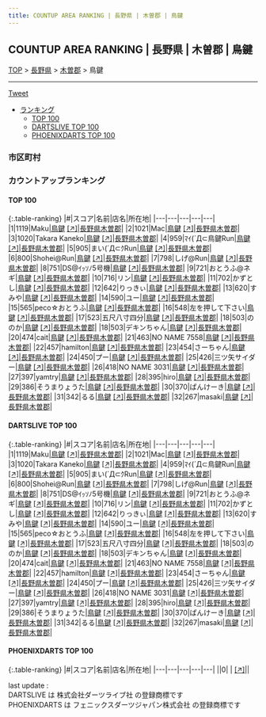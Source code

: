 ```yaml
---
title: COUNTUP AREA RANKING | 長野県 | 木曽郡 | 鳥鍵
---
```

## COUNTUP AREA RANKING | 長野県 | 木曽郡 | 鳥鍵

[TOP](/darts/rank/) > [長野県](/darts/rank/長野県/) > [木曽郡](/darts/rank/長野県/木曽郡/) > 鳥鍵

___

<a href="https://twitter.com/share?ref_src=twsrc%5Etfw" data-text="COUNTUP AREA RANKING | 長野県木曽郡鳥鍵" class="twitter-share-button" data-hashtags="DARTSLIVE,PHOENIXDARTS,darts,ダーツ" data-show-count="false">Tweet</a>

* [ランキング](#カウントアップランキング)
    * [TOP 100](#top-100)
    * [DARTSLIVE TOP 100](#dartslive-top-100)
    * [PHOENIXDARTS TOP 100](#phoenixdarts-top-100)

### 市区町村

<ul>

</ul>

### カウントアップランキング

#### TOP 100



{:.table-ranking}
|#|スコア|名前|店名|所在地|
|---|---|---|---|---|
|1|1119|<span class="rank-name-dl">Maku</span>|<a href="/darts/rank/shops/efeb0cf905b031a25f9f3321c1147265.html">鳥鍵</a> <a href="https://search.dartslive.com/jp/shop/efeb0cf905b031a25f9f3321c1147265">[↗]</a>|<a href="/darts/rank/長野県/木曽郡">長野県木曽郡</a>|
|2|1021|<span class="rank-name-dl">Mac</span>|<a href="/darts/rank/shops/efeb0cf905b031a25f9f3321c1147265.html">鳥鍵</a> <a href="https://search.dartslive.com/jp/shop/efeb0cf905b031a25f9f3321c1147265">[↗]</a>|<a href="/darts/rank/長野県/木曽郡">長野県木曽郡</a>|
|3|1020|<span class="rank-name-dl">Takara Kaneko</span>|<a href="/darts/rank/shops/efeb0cf905b031a25f9f3321c1147265.html">鳥鍵</a> <a href="https://search.dartslive.com/jp/shop/efeb0cf905b031a25f9f3321c1147265">[↗]</a>|<a href="/darts/rank/長野県/木曽郡">長野県木曽郡</a>|
|4|959|<span class="rank-name-dl">ﾏｲ(´Д⊂鳥鍵Run</span>|<a href="/darts/rank/shops/efeb0cf905b031a25f9f3321c1147265.html">鳥鍵</a> <a href="https://search.dartslive.com/jp/shop/efeb0cf905b031a25f9f3321c1147265">[↗]</a>|<a href="/darts/rank/長野県/木曽郡">長野県木曽郡</a>|
|5|905|<span class="rank-name-dl">まい(´Д⊂ｸRun</span>|<a href="/darts/rank/shops/efeb0cf905b031a25f9f3321c1147265.html">鳥鍵</a> <a href="https://search.dartslive.com/jp/shop/efeb0cf905b031a25f9f3321c1147265">[↗]</a>|<a href="/darts/rank/長野県/木曽郡">長野県木曽郡</a>|
|6|800|<span class="rank-name-dl">Shohei@Run</span>|<a href="/darts/rank/shops/efeb0cf905b031a25f9f3321c1147265.html">鳥鍵</a> <a href="https://search.dartslive.com/jp/shop/efeb0cf905b031a25f9f3321c1147265">[↗]</a>|<a href="/darts/rank/長野県/木曽郡">長野県木曽郡</a>|
|7|798|<span class="rank-name-dl">しげ@Run</span>|<a href="/darts/rank/shops/efeb0cf905b031a25f9f3321c1147265.html">鳥鍵</a> <a href="https://search.dartslive.com/jp/shop/efeb0cf905b031a25f9f3321c1147265">[↗]</a>|<a href="/darts/rank/長野県/木曽郡">長野県木曽郡</a>|
|8|751|<span class="rank-name-dl">DS@ｲｯｿﾉ5号機</span>|<a href="/darts/rank/shops/efeb0cf905b031a25f9f3321c1147265.html">鳥鍵</a> <a href="https://search.dartslive.com/jp/shop/efeb0cf905b031a25f9f3321c1147265">[↗]</a>|<a href="/darts/rank/長野県/木曽郡">長野県木曽郡</a>|
|9|721|<span class="rank-name-dl">おとうふ@ネギ</span>|<a href="/darts/rank/shops/efeb0cf905b031a25f9f3321c1147265.html">鳥鍵</a> <a href="https://search.dartslive.com/jp/shop/efeb0cf905b031a25f9f3321c1147265">[↗]</a>|<a href="/darts/rank/長野県/木曽郡">長野県木曽郡</a>|
|10|716|<span class="rank-name-dl">リン</span>|<a href="/darts/rank/shops/efeb0cf905b031a25f9f3321c1147265.html">鳥鍵</a> <a href="https://search.dartslive.com/jp/shop/efeb0cf905b031a25f9f3321c1147265">[↗]</a>|<a href="/darts/rank/長野県/木曽郡">長野県木曽郡</a>|
|11|702|<span class="rank-name-dl">かずとし</span>|<a href="/darts/rank/shops/efeb0cf905b031a25f9f3321c1147265.html">鳥鍵</a> <a href="https://search.dartslive.com/jp/shop/efeb0cf905b031a25f9f3321c1147265">[↗]</a>|<a href="/darts/rank/長野県/木曽郡">長野県木曽郡</a>|
|12|642|<span class="rank-name-dl">りっきぃ</span>|<a href="/darts/rank/shops/efeb0cf905b031a25f9f3321c1147265.html">鳥鍵</a> <a href="https://search.dartslive.com/jp/shop/efeb0cf905b031a25f9f3321c1147265">[↗]</a>|<a href="/darts/rank/長野県/木曽郡">長野県木曽郡</a>|
|13|620|<span class="rank-name-dl">すみや</span>|<a href="/darts/rank/shops/efeb0cf905b031a25f9f3321c1147265.html">鳥鍵</a> <a href="https://search.dartslive.com/jp/shop/efeb0cf905b031a25f9f3321c1147265">[↗]</a>|<a href="/darts/rank/長野県/木曽郡">長野県木曽郡</a>|
|14|590|<span class="rank-name-dl">ユー</span>|<a href="/darts/rank/shops/efeb0cf905b031a25f9f3321c1147265.html">鳥鍵</a> <a href="https://search.dartslive.com/jp/shop/efeb0cf905b031a25f9f3321c1147265">[↗]</a>|<a href="/darts/rank/長野県/木曽郡">長野県木曽郡</a>|
|15|565|<span class="rank-name-dl">peco☆おとうふ</span>|<a href="/darts/rank/shops/efeb0cf905b031a25f9f3321c1147265.html">鳥鍵</a> <a href="https://search.dartslive.com/jp/shop/efeb0cf905b031a25f9f3321c1147265">[↗]</a>|<a href="/darts/rank/長野県/木曽郡">長野県木曽郡</a>|
|16|548|<span class="rank-name-dl">左を押して下さい</span>|<a href="/darts/rank/shops/efeb0cf905b031a25f9f3321c1147265.html">鳥鍵</a> <a href="https://search.dartslive.com/jp/shop/efeb0cf905b031a25f9f3321c1147265">[↗]</a>|<a href="/darts/rank/長野県/木曽郡">長野県木曽郡</a>|
|17|523|<span class="rank-name-dl">五尺八寸四分</span>|<a href="/darts/rank/shops/efeb0cf905b031a25f9f3321c1147265.html">鳥鍵</a> <a href="https://search.dartslive.com/jp/shop/efeb0cf905b031a25f9f3321c1147265">[↗]</a>|<a href="/darts/rank/長野県/木曽郡">長野県木曽郡</a>|
|18|503|<span class="rank-name-dl">ののか</span>|<a href="/darts/rank/shops/efeb0cf905b031a25f9f3321c1147265.html">鳥鍵</a> <a href="https://search.dartslive.com/jp/shop/efeb0cf905b031a25f9f3321c1147265">[↗]</a>|<a href="/darts/rank/長野県/木曽郡">長野県木曽郡</a>|
|18|503|<span class="rank-name-dl">デキンちゃん</span>|<a href="/darts/rank/shops/efeb0cf905b031a25f9f3321c1147265.html">鳥鍵</a> <a href="https://search.dartslive.com/jp/shop/efeb0cf905b031a25f9f3321c1147265">[↗]</a>|<a href="/darts/rank/長野県/木曽郡">長野県木曽郡</a>|
|20|474|<span class="rank-name-dl">cait</span>|<a href="/darts/rank/shops/efeb0cf905b031a25f9f3321c1147265.html">鳥鍵</a> <a href="https://search.dartslive.com/jp/shop/efeb0cf905b031a25f9f3321c1147265">[↗]</a>|<a href="/darts/rank/長野県/木曽郡">長野県木曽郡</a>|
|21|463|<span class="rank-name-dl">NO NAME 7558</span>|<a href="/darts/rank/shops/efeb0cf905b031a25f9f3321c1147265.html">鳥鍵</a> <a href="https://search.dartslive.com/jp/shop/efeb0cf905b031a25f9f3321c1147265">[↗]</a>|<a href="/darts/rank/長野県/木曽郡">長野県木曽郡</a>|
|22|457|<span class="rank-name-dl">hamilton</span>|<a href="/darts/rank/shops/efeb0cf905b031a25f9f3321c1147265.html">鳥鍵</a> <a href="https://search.dartslive.com/jp/shop/efeb0cf905b031a25f9f3321c1147265">[↗]</a>|<a href="/darts/rank/長野県/木曽郡">長野県木曽郡</a>|
|23|454|<span class="rank-name-dl">さーちゃん</span>|<a href="/darts/rank/shops/efeb0cf905b031a25f9f3321c1147265.html">鳥鍵</a> <a href="https://search.dartslive.com/jp/shop/efeb0cf905b031a25f9f3321c1147265">[↗]</a>|<a href="/darts/rank/長野県/木曽郡">長野県木曽郡</a>|
|24|450|<span class="rank-name-dl">プー</span>|<a href="/darts/rank/shops/efeb0cf905b031a25f9f3321c1147265.html">鳥鍵</a> <a href="https://search.dartslive.com/jp/shop/efeb0cf905b031a25f9f3321c1147265">[↗]</a>|<a href="/darts/rank/長野県/木曽郡">長野県木曽郡</a>|
|25|426|<span class="rank-name-dl">三ツ矢サイダー</span>|<a href="/darts/rank/shops/efeb0cf905b031a25f9f3321c1147265.html">鳥鍵</a> <a href="https://search.dartslive.com/jp/shop/efeb0cf905b031a25f9f3321c1147265">[↗]</a>|<a href="/darts/rank/長野県/木曽郡">長野県木曽郡</a>|
|26|418|<span class="rank-name-dl">NO NAME 3031</span>|<a href="/darts/rank/shops/efeb0cf905b031a25f9f3321c1147265.html">鳥鍵</a> <a href="https://search.dartslive.com/jp/shop/efeb0cf905b031a25f9f3321c1147265">[↗]</a>|<a href="/darts/rank/長野県/木曽郡">長野県木曽郡</a>|
|27|397|<span class="rank-name-dl">yamtry</span>|<a href="/darts/rank/shops/efeb0cf905b031a25f9f3321c1147265.html">鳥鍵</a> <a href="https://search.dartslive.com/jp/shop/efeb0cf905b031a25f9f3321c1147265">[↗]</a>|<a href="/darts/rank/長野県/木曽郡">長野県木曽郡</a>|
|28|395|<span class="rank-name-dl">hiro</span>|<a href="/darts/rank/shops/efeb0cf905b031a25f9f3321c1147265.html">鳥鍵</a> <a href="https://search.dartslive.com/jp/shop/efeb0cf905b031a25f9f3321c1147265">[↗]</a>|<a href="/darts/rank/長野県/木曽郡">長野県木曽郡</a>|
|29|386|<span class="rank-name-dl">そうまりょうた</span>|<a href="/darts/rank/shops/efeb0cf905b031a25f9f3321c1147265.html">鳥鍵</a> <a href="https://search.dartslive.com/jp/shop/efeb0cf905b031a25f9f3321c1147265">[↗]</a>|<a href="/darts/rank/長野県/木曽郡">長野県木曽郡</a>|
|30|370|<span class="rank-name-dl">ぱんけーき</span>|<a href="/darts/rank/shops/efeb0cf905b031a25f9f3321c1147265.html">鳥鍵</a> <a href="https://search.dartslive.com/jp/shop/efeb0cf905b031a25f9f3321c1147265">[↗]</a>|<a href="/darts/rank/長野県/木曽郡">長野県木曽郡</a>|
|31|342|<span class="rank-name-dl">るる</span>|<a href="/darts/rank/shops/efeb0cf905b031a25f9f3321c1147265.html">鳥鍵</a> <a href="https://search.dartslive.com/jp/shop/efeb0cf905b031a25f9f3321c1147265">[↗]</a>|<a href="/darts/rank/長野県/木曽郡">長野県木曽郡</a>|
|32|267|<span class="rank-name-dl">masaki</span>|<a href="/darts/rank/shops/efeb0cf905b031a25f9f3321c1147265.html">鳥鍵</a> <a href="https://search.dartslive.com/jp/shop/efeb0cf905b031a25f9f3321c1147265">[↗]</a>|<a href="/darts/rank/長野県/木曽郡">長野県木曽郡</a>|


#### DARTSLIVE TOP 100



{:.table-ranking}
|#|スコア|名前|店名|所在地|
|---|---|---|---|---|
|1|1119|<span class="rank-name-dl">Maku</span>|<a href="/darts/rank/shops/efeb0cf905b031a25f9f3321c1147265.html">鳥鍵</a> <a href="https://search.dartslive.com/jp/shop/efeb0cf905b031a25f9f3321c1147265">[↗]</a>|<a href="/darts/rank/長野県/木曽郡">長野県木曽郡</a>|
|2|1021|<span class="rank-name-dl">Mac</span>|<a href="/darts/rank/shops/efeb0cf905b031a25f9f3321c1147265.html">鳥鍵</a> <a href="https://search.dartslive.com/jp/shop/efeb0cf905b031a25f9f3321c1147265">[↗]</a>|<a href="/darts/rank/長野県/木曽郡">長野県木曽郡</a>|
|3|1020|<span class="rank-name-dl">Takara Kaneko</span>|<a href="/darts/rank/shops/efeb0cf905b031a25f9f3321c1147265.html">鳥鍵</a> <a href="https://search.dartslive.com/jp/shop/efeb0cf905b031a25f9f3321c1147265">[↗]</a>|<a href="/darts/rank/長野県/木曽郡">長野県木曽郡</a>|
|4|959|<span class="rank-name-dl">ﾏｲ(´Д⊂鳥鍵Run</span>|<a href="/darts/rank/shops/efeb0cf905b031a25f9f3321c1147265.html">鳥鍵</a> <a href="https://search.dartslive.com/jp/shop/efeb0cf905b031a25f9f3321c1147265">[↗]</a>|<a href="/darts/rank/長野県/木曽郡">長野県木曽郡</a>|
|5|905|<span class="rank-name-dl">まい(´Д⊂ｸRun</span>|<a href="/darts/rank/shops/efeb0cf905b031a25f9f3321c1147265.html">鳥鍵</a> <a href="https://search.dartslive.com/jp/shop/efeb0cf905b031a25f9f3321c1147265">[↗]</a>|<a href="/darts/rank/長野県/木曽郡">長野県木曽郡</a>|
|6|800|<span class="rank-name-dl">Shohei@Run</span>|<a href="/darts/rank/shops/efeb0cf905b031a25f9f3321c1147265.html">鳥鍵</a> <a href="https://search.dartslive.com/jp/shop/efeb0cf905b031a25f9f3321c1147265">[↗]</a>|<a href="/darts/rank/長野県/木曽郡">長野県木曽郡</a>|
|7|798|<span class="rank-name-dl">しげ@Run</span>|<a href="/darts/rank/shops/efeb0cf905b031a25f9f3321c1147265.html">鳥鍵</a> <a href="https://search.dartslive.com/jp/shop/efeb0cf905b031a25f9f3321c1147265">[↗]</a>|<a href="/darts/rank/長野県/木曽郡">長野県木曽郡</a>|
|8|751|<span class="rank-name-dl">DS@ｲｯｿﾉ5号機</span>|<a href="/darts/rank/shops/efeb0cf905b031a25f9f3321c1147265.html">鳥鍵</a> <a href="https://search.dartslive.com/jp/shop/efeb0cf905b031a25f9f3321c1147265">[↗]</a>|<a href="/darts/rank/長野県/木曽郡">長野県木曽郡</a>|
|9|721|<span class="rank-name-dl">おとうふ@ネギ</span>|<a href="/darts/rank/shops/efeb0cf905b031a25f9f3321c1147265.html">鳥鍵</a> <a href="https://search.dartslive.com/jp/shop/efeb0cf905b031a25f9f3321c1147265">[↗]</a>|<a href="/darts/rank/長野県/木曽郡">長野県木曽郡</a>|
|10|716|<span class="rank-name-dl">リン</span>|<a href="/darts/rank/shops/efeb0cf905b031a25f9f3321c1147265.html">鳥鍵</a> <a href="https://search.dartslive.com/jp/shop/efeb0cf905b031a25f9f3321c1147265">[↗]</a>|<a href="/darts/rank/長野県/木曽郡">長野県木曽郡</a>|
|11|702|<span class="rank-name-dl">かずとし</span>|<a href="/darts/rank/shops/efeb0cf905b031a25f9f3321c1147265.html">鳥鍵</a> <a href="https://search.dartslive.com/jp/shop/efeb0cf905b031a25f9f3321c1147265">[↗]</a>|<a href="/darts/rank/長野県/木曽郡">長野県木曽郡</a>|
|12|642|<span class="rank-name-dl">りっきぃ</span>|<a href="/darts/rank/shops/efeb0cf905b031a25f9f3321c1147265.html">鳥鍵</a> <a href="https://search.dartslive.com/jp/shop/efeb0cf905b031a25f9f3321c1147265">[↗]</a>|<a href="/darts/rank/長野県/木曽郡">長野県木曽郡</a>|
|13|620|<span class="rank-name-dl">すみや</span>|<a href="/darts/rank/shops/efeb0cf905b031a25f9f3321c1147265.html">鳥鍵</a> <a href="https://search.dartslive.com/jp/shop/efeb0cf905b031a25f9f3321c1147265">[↗]</a>|<a href="/darts/rank/長野県/木曽郡">長野県木曽郡</a>|
|14|590|<span class="rank-name-dl">ユー</span>|<a href="/darts/rank/shops/efeb0cf905b031a25f9f3321c1147265.html">鳥鍵</a> <a href="https://search.dartslive.com/jp/shop/efeb0cf905b031a25f9f3321c1147265">[↗]</a>|<a href="/darts/rank/長野県/木曽郡">長野県木曽郡</a>|
|15|565|<span class="rank-name-dl">peco☆おとうふ</span>|<a href="/darts/rank/shops/efeb0cf905b031a25f9f3321c1147265.html">鳥鍵</a> <a href="https://search.dartslive.com/jp/shop/efeb0cf905b031a25f9f3321c1147265">[↗]</a>|<a href="/darts/rank/長野県/木曽郡">長野県木曽郡</a>|
|16|548|<span class="rank-name-dl">左を押して下さい</span>|<a href="/darts/rank/shops/efeb0cf905b031a25f9f3321c1147265.html">鳥鍵</a> <a href="https://search.dartslive.com/jp/shop/efeb0cf905b031a25f9f3321c1147265">[↗]</a>|<a href="/darts/rank/長野県/木曽郡">長野県木曽郡</a>|
|17|523|<span class="rank-name-dl">五尺八寸四分</span>|<a href="/darts/rank/shops/efeb0cf905b031a25f9f3321c1147265.html">鳥鍵</a> <a href="https://search.dartslive.com/jp/shop/efeb0cf905b031a25f9f3321c1147265">[↗]</a>|<a href="/darts/rank/長野県/木曽郡">長野県木曽郡</a>|
|18|503|<span class="rank-name-dl">ののか</span>|<a href="/darts/rank/shops/efeb0cf905b031a25f9f3321c1147265.html">鳥鍵</a> <a href="https://search.dartslive.com/jp/shop/efeb0cf905b031a25f9f3321c1147265">[↗]</a>|<a href="/darts/rank/長野県/木曽郡">長野県木曽郡</a>|
|18|503|<span class="rank-name-dl">デキンちゃん</span>|<a href="/darts/rank/shops/efeb0cf905b031a25f9f3321c1147265.html">鳥鍵</a> <a href="https://search.dartslive.com/jp/shop/efeb0cf905b031a25f9f3321c1147265">[↗]</a>|<a href="/darts/rank/長野県/木曽郡">長野県木曽郡</a>|
|20|474|<span class="rank-name-dl">cait</span>|<a href="/darts/rank/shops/efeb0cf905b031a25f9f3321c1147265.html">鳥鍵</a> <a href="https://search.dartslive.com/jp/shop/efeb0cf905b031a25f9f3321c1147265">[↗]</a>|<a href="/darts/rank/長野県/木曽郡">長野県木曽郡</a>|
|21|463|<span class="rank-name-dl">NO NAME 7558</span>|<a href="/darts/rank/shops/efeb0cf905b031a25f9f3321c1147265.html">鳥鍵</a> <a href="https://search.dartslive.com/jp/shop/efeb0cf905b031a25f9f3321c1147265">[↗]</a>|<a href="/darts/rank/長野県/木曽郡">長野県木曽郡</a>|
|22|457|<span class="rank-name-dl">hamilton</span>|<a href="/darts/rank/shops/efeb0cf905b031a25f9f3321c1147265.html">鳥鍵</a> <a href="https://search.dartslive.com/jp/shop/efeb0cf905b031a25f9f3321c1147265">[↗]</a>|<a href="/darts/rank/長野県/木曽郡">長野県木曽郡</a>|
|23|454|<span class="rank-name-dl">さーちゃん</span>|<a href="/darts/rank/shops/efeb0cf905b031a25f9f3321c1147265.html">鳥鍵</a> <a href="https://search.dartslive.com/jp/shop/efeb0cf905b031a25f9f3321c1147265">[↗]</a>|<a href="/darts/rank/長野県/木曽郡">長野県木曽郡</a>|
|24|450|<span class="rank-name-dl">プー</span>|<a href="/darts/rank/shops/efeb0cf905b031a25f9f3321c1147265.html">鳥鍵</a> <a href="https://search.dartslive.com/jp/shop/efeb0cf905b031a25f9f3321c1147265">[↗]</a>|<a href="/darts/rank/長野県/木曽郡">長野県木曽郡</a>|
|25|426|<span class="rank-name-dl">三ツ矢サイダー</span>|<a href="/darts/rank/shops/efeb0cf905b031a25f9f3321c1147265.html">鳥鍵</a> <a href="https://search.dartslive.com/jp/shop/efeb0cf905b031a25f9f3321c1147265">[↗]</a>|<a href="/darts/rank/長野県/木曽郡">長野県木曽郡</a>|
|26|418|<span class="rank-name-dl">NO NAME 3031</span>|<a href="/darts/rank/shops/efeb0cf905b031a25f9f3321c1147265.html">鳥鍵</a> <a href="https://search.dartslive.com/jp/shop/efeb0cf905b031a25f9f3321c1147265">[↗]</a>|<a href="/darts/rank/長野県/木曽郡">長野県木曽郡</a>|
|27|397|<span class="rank-name-dl">yamtry</span>|<a href="/darts/rank/shops/efeb0cf905b031a25f9f3321c1147265.html">鳥鍵</a> <a href="https://search.dartslive.com/jp/shop/efeb0cf905b031a25f9f3321c1147265">[↗]</a>|<a href="/darts/rank/長野県/木曽郡">長野県木曽郡</a>|
|28|395|<span class="rank-name-dl">hiro</span>|<a href="/darts/rank/shops/efeb0cf905b031a25f9f3321c1147265.html">鳥鍵</a> <a href="https://search.dartslive.com/jp/shop/efeb0cf905b031a25f9f3321c1147265">[↗]</a>|<a href="/darts/rank/長野県/木曽郡">長野県木曽郡</a>|
|29|386|<span class="rank-name-dl">そうまりょうた</span>|<a href="/darts/rank/shops/efeb0cf905b031a25f9f3321c1147265.html">鳥鍵</a> <a href="https://search.dartslive.com/jp/shop/efeb0cf905b031a25f9f3321c1147265">[↗]</a>|<a href="/darts/rank/長野県/木曽郡">長野県木曽郡</a>|
|30|370|<span class="rank-name-dl">ぱんけーき</span>|<a href="/darts/rank/shops/efeb0cf905b031a25f9f3321c1147265.html">鳥鍵</a> <a href="https://search.dartslive.com/jp/shop/efeb0cf905b031a25f9f3321c1147265">[↗]</a>|<a href="/darts/rank/長野県/木曽郡">長野県木曽郡</a>|
|31|342|<span class="rank-name-dl">るる</span>|<a href="/darts/rank/shops/efeb0cf905b031a25f9f3321c1147265.html">鳥鍵</a> <a href="https://search.dartslive.com/jp/shop/efeb0cf905b031a25f9f3321c1147265">[↗]</a>|<a href="/darts/rank/長野県/木曽郡">長野県木曽郡</a>|
|32|267|<span class="rank-name-dl">masaki</span>|<a href="/darts/rank/shops/efeb0cf905b031a25f9f3321c1147265.html">鳥鍵</a> <a href="https://search.dartslive.com/jp/shop/efeb0cf905b031a25f9f3321c1147265">[↗]</a>|<a href="/darts/rank/長野県/木曽郡">長野県木曽郡</a>|


#### PHOENIXDARTS TOP 100



{:.table-ranking}
|#|スコア|名前|店名|所在地|
|---|---|---|---|---|
||0|<span class="rank-name-dl"> </span>|<a href="/darts/rank/shops/.html"></a> <a href="">[↗]</a>|<a href="/darts/rank//"></a>|


<div class="footer border-top border-gray-light mt-5 pt-3 text-right text-gray">
    last update : <span style="font-weight: italic" id="foot_last_modified"></span><br />
    DARTSLIVE は 株式会社ダーツライブ社 の登録商標です<br />
    PHOENIXDARTS は フェニックスダーツジャパン株式会社 の登録商標です<br />
</div>

<script src="https://cdnjs.cloudflare.com/ajax/libs/jquery.tablesorter/2.31.3/js/jquery.tablesorter.min.js" integrity="sha512-qzgd5cYSZcosqpzpn7zF2ZId8f/8CHmFKZ8j7mU4OUXTNRd5g+ZHBPsgKEwoqxCtdQvExE5LprwwPAgoicguNg==" crossorigin="anonymous" referrerpolicy="no-referrer"></script>
<link rel="stylesheet" href="https://cdnjs.cloudflare.com/ajax/libs/jquery.tablesorter/2.31.3/css/theme.default.min.css" integrity="sha512-wghhOJkjQX0Lh3NSWvNKeZ0ZpNn+SPVXX1Qyc9OCaogADktxrBiBdKGDoqVUOyhStvMBmJQ8ZdMHiR3wuEq8+w==" crossorigin="anonymous" referrerpolicy="no-referrer" />
<script>
$(function() {
    $(".table-ranking").tablesorter({sortList:[[0, 0]]});
    $("#foot_last_modified").text(formatDate(new Date(document.lastModified), 'yyyy-MM-dd HH:mm:ss'));
});
</script>

<script async src="https://platform.twitter.com/widgets.js" charset="utf-8"></script>
